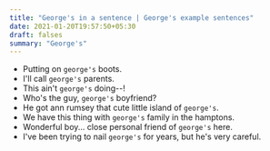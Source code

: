 ```yaml
---
title: "George's in a sentence | George's example sentences"
date: 2021-01-20T19:57:50+05:30
draft: falses
summary: "George's"
---
```

- Putting on `george's` boots.
- I'll call `george's` parents.
- This ain't `george's` doing--!
- Who's the guy, `george's` boyfriend?
- He got ann rumsey that cute little island of `george's`.
- We have this thing with `george's` family in the hamptons.
- Wonderful boy... close personal friend of `george's` here.
- I've been trying to nail `george's` for years, but he's very careful.
                 

